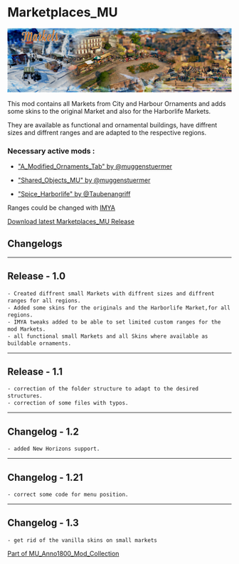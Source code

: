 # Marketplaces_MU

![](../doc/markets_banner.jpg)

This mod contains all Markets from City and Harbour Ornaments 
and adds some skins to the original Market and also for the Harborlife Markets.

They are available as functional and ornamental buildings,
have diffrent sizes and diffrent ranges and are adapted to the respective regions.

### Necessary active mods :

- ["A_Modified_Ornaments_Tab" by @muggenstuermer](https://mod.io/g/anno-1800/m/amodifiedornamentstabmu)

- ["Shared_Objects_MU" by @muggenstuermer](https://mod.io/g/anno-1800/m/sharedobjectsmu)

- ["Spice_Harborlife" by @Taubenangriff](https://mod.io/g/anno-1800/m/harborlife)


Ranges could be changed with [IMYA](https://github.com/anno-mods/iModYourAnno)

[Download latest Marketplaces_MU Release](https://github.com/muggenstuermer/MU_Anno1800_Mod_Collection/releases/latest)


## Changelogs

---------------------------
Release - 1.0
---------------------------
	- Created diffrent small Markets with diffrent sizes and diffrent ranges for all regions.
	- Added some skins for the originals and the Harborlife Market,for all regions.
	- IMYA tweaks added to be able to set limited custom ranges for the mod Markets.
	- all functional small Markets and all Skins where available as buildable ornaments.
	
---------------------------
Release - 1.1
---------------------------
	- correction of the folder structure to adapt to the desired structures.
	- correction of some files with typos.
	
---------------------------
Changelog - 1.2
---------------------------
	- added New Horizons support.
	
---------------------------
Changelog - 1.21
---------------------------
	- correct some code for menu position.
	
---------------------------
Changelog - 1.3
---------------------------
	- get rid of the vanilla skins on small markets
	
	
	
[Part of MU_Anno1800_Mod_Collection](https://github.com/muggenstuermer/MU_Anno1800_Mod_Collection)